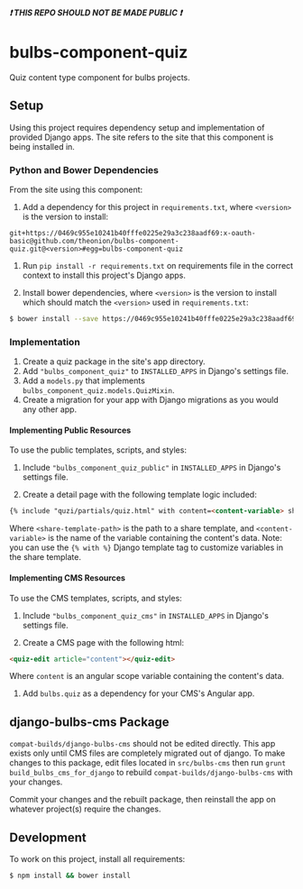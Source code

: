 <strong><i>:exclamation: THIS REPO SHOULD NOT BE MADE PUBLIC :exclamation:</i></strong>

# bulbs-component-quiz
Quiz content type component for bulbs projects.

## Setup
Using this project requires dependency setup and implementation of provided
Django apps. The site refers to the site that this component is being installed in.

### Python and Bower Dependencies
From the site using this component:

1. Add a dependency for this project in ```requirements.txt```, where ```<version>```
is the version to install:
  ```
  git+https://0469c955e10241b40fffe0225e29a3c238aadf69:x-oauth-basic@github.com/theonion/bulbs-component-quiz.git@<version>#egg=bulbs-component-quiz
  ```

1. Run ```pip install -r requirements.txt``` on requirements file in the correct
context to install this project's Django apps.

1. Install bower dependencies, where ```<version>``` is the version to
install which should match the ```<version>``` used in ```requirements.txt```:
  ```bash
  $ bower install --save https://0469c955e10241b40fffe0225e29a3c238aadf69:x-oauth-basic@github.com/theonion/bulbs-component-quiz.git\#\<version>
  ```


### Implementation
1. Create a quiz package in the site's app directory.
1. Add ```"bulbs_component_quiz"``` to ```INSTALLED_APPS``` in Django's settings file.
1. Add a ```models.py``` that implements ```bulbs_component_quiz.models.QuizMixin```.
1. Create a migration for your app with Django migrations as you would any other app.

#### Implementing Public Resources
To use the public templates, scripts, and styles:

1. Include ```"bulbs_component_quiz_public"``` in ```INSTALLED_APPS``` in
Django's settings file.

1. Create a detail page with the following template logic included:
  ```html
  {% include "quzi/partials/quiz.html" with content=<content-variable> share_partial_template="<share-template-path>" %}
  ```
  Where ```<share-template-path>``` is the path to a share template, and
  ```<content-variable>``` is the name of the variable containing the content's data.
  Note: you can use the ```{% with %}``` Django template tag to customize variables in
  the share template.

#### Implementing CMS Resources
To use the CMS templates, scripts, and styles:

1. Include ```"bulbs_component_quiz_cms"``` in ```INSTALLED_APPS``` in
Django's settings file.

1. Create a CMS page with the following html:
  ```html
  <quiz-edit article="content"></quiz-edit>
  ```
  Where ```content``` is an angular scope variable containing the content's data.

1. Add ```bulbs.quiz``` as a dependency for your CMS's Angular app.


## django-bulbs-cms Package
```compat-builds/django-bulbs-cms``` should not be edited directly. This app exists only until
CMS files are completely migrated out of django. To make changes to this package,
edit files located in ```src/bulbs-cms``` then run ```grunt build_bulbs_cms_for_django```
to rebuild ```compat-builds/django-bulbs-cms``` with your changes.

Commit your changes and the rebuilt package, then reinstall the app on whatever
project(s) require the changes.

## Development
To work on this project, install all requirements:
```bash
$ npm install && bower install
```
